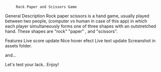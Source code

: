          Rock Paper and Scissors Game

General Description
Rock paper scissors is a hand game, usually played between two people, (computer vs human in case of this app) in which each player simultaneously forms one of three shapes with an outstretched hand. These shapes are "rock" "paper" , and "scissors".

Features
Live score update
Nice hover efect
Live text update
Screanshot in assets folder.

and...

Let's test your lack..
Enjoy!
